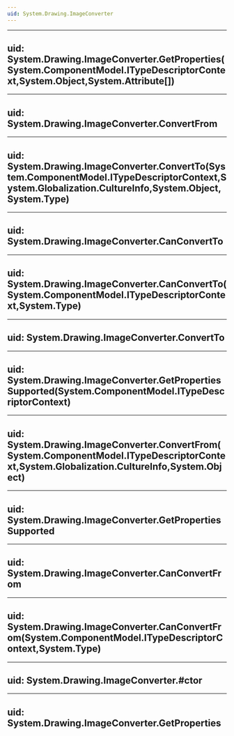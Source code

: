 ```yaml
---
uid: System.Drawing.ImageConverter
---
```


---
uid: System.Drawing.ImageConverter.GetProperties(System.ComponentModel.ITypeDescriptorContext,System.Object,System.Attribute[])
---

---
uid: System.Drawing.ImageConverter.ConvertFrom
---

---
uid: System.Drawing.ImageConverter.ConvertTo(System.ComponentModel.ITypeDescriptorContext,System.Globalization.CultureInfo,System.Object,System.Type)
---

---
uid: System.Drawing.ImageConverter.CanConvertTo
---

---
uid: System.Drawing.ImageConverter.CanConvertTo(System.ComponentModel.ITypeDescriptorContext,System.Type)
---

---
uid: System.Drawing.ImageConverter.ConvertTo
---

---
uid: System.Drawing.ImageConverter.GetPropertiesSupported(System.ComponentModel.ITypeDescriptorContext)
---

---
uid: System.Drawing.ImageConverter.ConvertFrom(System.ComponentModel.ITypeDescriptorContext,System.Globalization.CultureInfo,System.Object)
---

---
uid: System.Drawing.ImageConverter.GetPropertiesSupported
---

---
uid: System.Drawing.ImageConverter.CanConvertFrom
---

---
uid: System.Drawing.ImageConverter.CanConvertFrom(System.ComponentModel.ITypeDescriptorContext,System.Type)
---

---
uid: System.Drawing.ImageConverter.#ctor
---

---
uid: System.Drawing.ImageConverter.GetProperties
---
